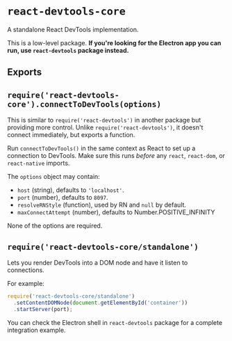 # `react-devtools-core`

A standalone React DevTools implementation.

This is a low-level package.
**If you're looking for the Electron app you can run, use `react-devtools` package instead.**

## Exports

## `require('react-devtools-core').connectToDevTools(options)`

This is similar to `require('react-devtools')` in another package but providing more control.
Unlike `require('react-devtools')`, it doesn't connect immediately, but exports a function.

Run `connectToDevTools()` in the same context as React to set up a connection to DevTools.
Make sure this runs *before* any `react`, `react-dom`, or `react-native` imports.

The `options` object may contain:

* `host` (string), defaults to `'localhost'`.
* `port` (number), defaults to `8097`.
* `resolveRNStyle` (function), used by RN and `null` by default.
* `maxConnectAttempt` (number), defaults to Number.POSITIVE_INFINITY

None of the options are required.

## `require('react-devtools-core/standalone')`

Lets you render DevTools into a DOM node and have it listen to connections.

For example:

```js
require('react-devtools-core/standalone')
  .setContentDOMNode(document.getElementById('container'))
  .startServer(port);
```

You can check the Electron shell in `react-devtools` package for a complete integration example.

